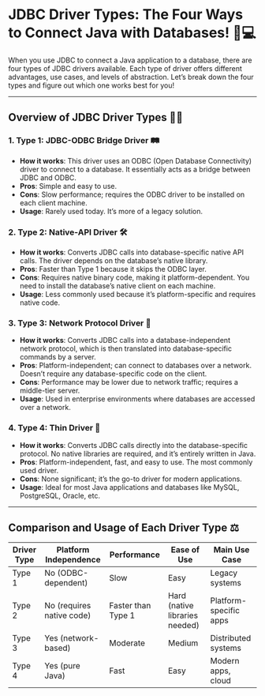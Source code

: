 # JDBC Driver Types: The Four Ways to Connect Java with Databases! 🚦💻

When you use JDBC to connect a Java application to a database, there are four types of JDBC drivers available. Each type of driver offers different advantages, use cases, and levels of abstraction. Let’s break down the four types and figure out which one works best for you!

---

## Overview of JDBC Driver Types 🚗💨

### 1. Type 1: JDBC-ODBC Bridge Driver 🛤️

- **How it works**: This driver uses an ODBC (Open Database Connectivity) driver to connect to a database. It essentially acts as a bridge between JDBC and ODBC.
- **Pros**: Simple and easy to use.
- **Cons**: Slow performance; requires the ODBC driver to be installed on each client machine.
- **Usage**: Rarely used today. It’s more of a legacy solution.

### 2. Type 2: Native-API Driver 🛠️

- **How it works**: Converts JDBC calls into database-specific native API calls. The driver depends on the database’s native library.
- **Pros**: Faster than Type 1 because it skips the ODBC layer.
- **Cons**: Requires native binary code, making it platform-dependent. You need to install the database’s native client on each machine.
- **Usage**: Less commonly used because it’s platform-specific and requires native code.

### 3. Type 3: Network Protocol Driver 🛜

- **How it works**: Converts JDBC calls into a database-independent network protocol, which is then translated into database-specific commands by a server.
- **Pros**: Platform-independent; can connect to databases over a network. Doesn’t require any database-specific code on the client.
- **Cons**: Performance may be lower due to network traffic; requires a middle-tier server.
- **Usage**: Used in enterprise environments where databases are accessed over a network.

### 4. Type 4: Thin Driver 🦋

- **How it works**: Converts JDBC calls directly into the database-specific protocol. No native libraries are required, and it’s entirely written in Java.
- **Pros**: Platform-independent, fast, and easy to use. The most commonly used driver.
- **Cons**: None significant; it’s the go-to driver for modern applications.
- **Usage**: Ideal for most Java applications and databases like MySQL, PostgreSQL, Oracle, etc.

---

## Comparison and Usage of Each Driver Type ⚖️

| **Driver Type** | **Platform Independence** | **Performance**  | **Ease of Use** | **Main Use Case** |
|---|---|---|---|---|
| Type 1 | No (ODBC-dependent) | Slow | Easy | Legacy systems |
| Type 2 | No (requires native code) | Faster than Type 1 | Hard (native libraries needed) | Platform-specific apps |
| Type 3 | Yes (network-based) | Moderate | Medium | Distributed systems |
| Type 4 | Yes (pure Java) | Fast | Easy | Modern apps, cloud |
